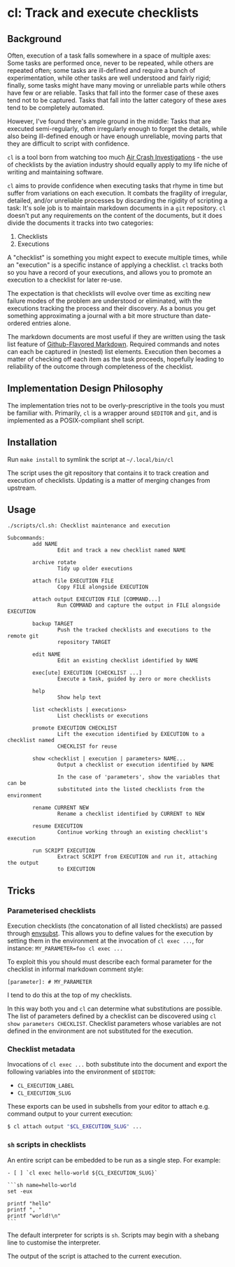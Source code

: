 # cl: Track and execute checklists

## Background

Often, execution of a task falls somewhere in a space of multiple axes: Some
tasks are performed once, never to be repeated, while others are repeated often;
some tasks are ill-defined and require a bunch of experimentation, while other
tasks are well understood and fairly rigid; finally, some tasks might have many
moving or unreliable parts while others have few or are reliable. Tasks that
fall into the former case of these axes tend not to be captured. Tasks that fall
into the latter category of these axes tend to be completely automated.

However, I've found there's ample ground in the middle: Tasks that are executed
semi-regularly, often irregularly enough to forget the details, while also
being ill-defined enough or have enough unreliable, moving parts that they are
difficult to script with confidence.

`cl` is a tool born from watching too much
[Air Crash Investigations][air-crash-investigations] - the use of checklists
by the aviation industry should equally apply to my life niche of writing and
maintaining software.

[air-crash-investigations]: https://www.imdb.com/title/tt0386950/

`cl` aims to provide confidence when executing tasks that rhyme in time but
suffer from variations on each execution. It combats the fragility of irregular,
detailed, and/or unreliable processes by discarding the rigidity of scripting
a task: It's sole job is to maintain markdown documents in a `git` repository.
`cl` doesn't put any requirements on the content of the documents, but it does
divide the documents it tracks into two categories:

1. Checklists
2. Executions

A "checklist" is something you might expect to execute multiple times, while
an "execution" is a specific instance of applying a checklist. `cl` tracks both
so you have a record of your executions, and allows you to promote an execution
to a checklist for later re-use.

The expectation is that checklists will evolve over time as exciting new failure
modes of the problem are understood or eliminated, with the executions tracking
the process and their discovery. As a bonus you get something approximating a
journal with a bit more structure than date-ordered entries alone.

The markdown documents are most useful if they are written using the task list
feature of [Github-Flavored Markdown][gfm-task-list]. Required commands and
notes can each be captured in (nested) list elements. Execution then becomes
a matter of checking off each item as the task proceeds, hopefully leading to
reliability of the outcome through completeness of the checklist.

[gfm-task-list]: https://github.github.com/gfm/#task-list-items-extension-

## Implementation Design Philosophy

The implementation tries not to be overly-prescriptive in the tools you must be
familiar with. Primarily, `cl` is a wrapper around `$EDITOR` and `git`, and is
implemented as a POSIX-compliant shell script.

## Installation

Run `make install` to symlink the script at `~/.local/bin/cl`

The script uses the git repository that contains it to track creation and
execution of checklists. Updating is a matter of merging changes from upstream.

## Usage

```
./scripts/cl.sh: Checklist maintenance and execution

Subcommands:
        add NAME
                Edit and track a new checklist named NAME

        archive rotate
                Tidy up older executions

        attach file EXECUTION FILE
                Copy FILE alongside EXECUTION

        attach output EXECUTION FILE [COMMAND...]
                Run COMMAND and capture the output in FILE alongside EXECUTION

        backup TARGET
                Push the tracked checklists and executions to the remote git
                repository TARGET

        edit NAME
                Edit an existing checklist identified by NAME

        exec[ute] EXECUTION [CHECKLIST ...]
                Execute a task, guided by zero or more checklists

        help
                Show help text

        list <checklists | executions>
                List checklists or executions

        promote EXECUTION CHECKLIST
                Lift the execution identified by EXECUTION to a checklist named
                CHECKLIST for reuse

        show <checklist | execution | parameters> NAME...
                Output a checklist or execution identified by NAME

                In the case of 'parameters', show the variables that can be
                substituted into the listed checklists from the environment

        rename CURRENT NEW
                Rename a checklist identified by CURRENT to NEW

        resume EXECUTION
                Continue working through an existing checklist's execution

        run SCRIPT EXECUTION
                Extract SCRIPT from EXECUTION and run it, attaching the output
                to EXECUTION
```

## Tricks

### Parameterised checklists

Execution checklists (the concatonation of all listed checklists) are passed
through [envsubst][man-1-envsubst]. This allows you to define values for the
execution by setting them in the environment at the invocation of `cl exec ...`,
for instance: `MY_PARAMETER=foo cl exec ...`

[man-1-envsubst]: https://www.man7.org/linux/man-pages/man1/envsubst.1.html

To exploit this you should must describe each formal parameter for the checklist
in informal markdown comment style:

```
[parameter]: # MY_PARAMETER
```

I tend to do this at the top of my checklists.

In this way both you and `cl` can determine what substitutions are possible.
The list of parameters defined by a checklist can be discovered using `cl show
parameters CHECKLIST`. Checklist parameters whose variables are not defined in
the environment are not substituted for the execution.

### Checklist metadata

Invocations of `cl exec ...` both substitute into the document and export the
following variables into the environment of `$EDITOR`:

- `CL_EXECUTION_LABEL`
- `CL_EXECUTION_SLUG`

These exports can be used in subshells from your editor to attach e.g. command
output to your current execution:

```sh
$ cl attach output "$CL_EXECUTION_SLUG" ...
```

### `sh` scripts in checklists

An entire script can be embedded to be run as a single step. For example:

    - [ ] `cl exec hello-world ${CL_EXECUTION_SLUG}`
    
    ```sh name=hello-world
    set -eux
    
    printf "hello"
    printf ", "
    printf "world!\n"
    ```

The default interpreter for scripts is `sh`. Scripts may begin with a shebang
line to customise the interpreter.

The output of the script is attached to the current execution.
